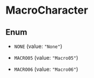 
# MacroCharacter

## Enum


* `NONE` (value: `"None"`)

* `MACRO05` (value: `"Macro05"`)

* `MACRO06` (value: `"Macro06"`)




